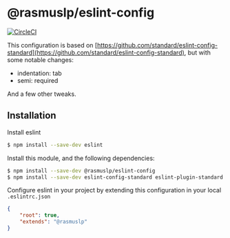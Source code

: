 # @rasmuslp/eslint-config

[![CircleCI](https://circleci.com/gh/rasmuslp/eslint-config-rasmuslp.svg?style=shield)](https://circleci.com/gh/rasmuslp/eslint-config-rasmuslp)

This configuration is based on [https://github.com/standard/eslint-config-standard](https://github.com/standard/eslint-config-standard), but with some notable changes:
* indentation: tab
* semi: required

And a few other tweaks.

## Installation
Install eslint
```bash
$ npm install --save-dev eslint
```

Install this module, and the following dependencies:
```bash
$ npm install --save-dev @rasmuslp/eslint-config
$ npm install --save-dev eslint-config-standard eslint-plugin-standard eslint-plugin-promise eslint-plugin-import eslint-plugin-node
```

Configure eslint in your project by extending this configuration in your local `.eslintrc.json`
```json
{
    "root": true,
    "extends": "@rasmuslp"
}
```
